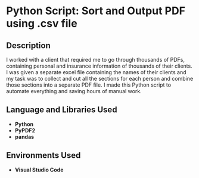 <h1>Python Script: Sort and Output PDF using .csv file</h1>

<h2>Description</h2>
I worked with a client that required me to go through thousands of PDFs, containing personal and insurance information of thousands of their clients. I was given a separate excel file containing the names of their clients and my task was to collect and cut all the sections for each person and combine those sections into a separate PDF file. I made this Python script to automate everything and saving hours of manual work.
<br />

<h2>Language and Libraries Used</h2>

- <b>Python</b>
- <b>PyPDF2</b>
- <b>pandas</b>

<h2>Environments Used </h2>

- <b>Visual Studio Code</b>
